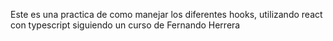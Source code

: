Este es una practica de como manejar los diferentes hooks, utilizando react con typescript siguiendo un curso de Fernando Herrera